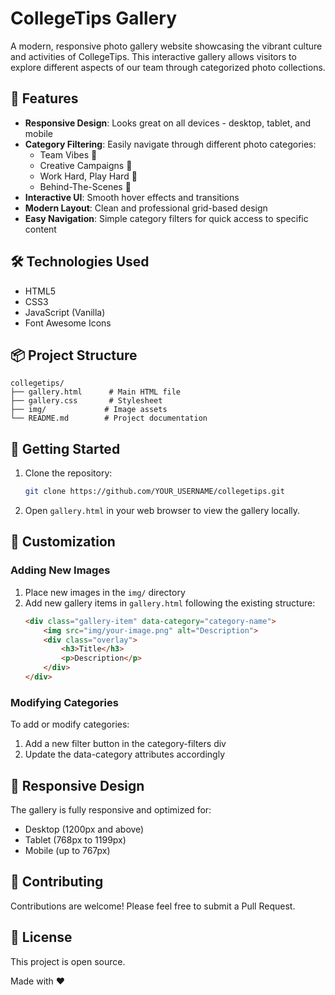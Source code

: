 # CollegeTips Gallery

A modern, responsive photo gallery website showcasing the vibrant culture and activities of CollegeTips. This interactive gallery allows visitors to explore different aspects of our team through categorized photo collections.

## 🌟 Features

- **Responsive Design**: Looks great on all devices - desktop, tablet, and mobile
- **Category Filtering**: Easily navigate through different photo categories:
  - Team Vibes 🤝
  - Creative Campaigns 🎨
  - Work Hard, Play Hard 🥳
  - Behind-The-Scenes 🎥
- **Interactive UI**: Smooth hover effects and transitions
- **Modern Layout**: Clean and professional grid-based design
- **Easy Navigation**: Simple category filters for quick access to specific content

## 🛠️ Technologies Used

- HTML5
- CSS3
- JavaScript (Vanilla)
- Font Awesome Icons

## 📦 Project Structure

```
collegetips/
├── gallery.html      # Main HTML file
├── gallery.css       # Stylesheet
├── img/             # Image assets
└── README.md        # Project documentation
```

## 🚀 Getting Started

1. Clone the repository:
   ```bash
   git clone https://github.com/YOUR_USERNAME/collegetips.git
   ```

2. Open `gallery.html` in your web browser to view the gallery locally.

## 🎨 Customization

### Adding New Images
1. Place new images in the `img/` directory
2. Add new gallery items in `gallery.html` following the existing structure:
   ```html
   <div class="gallery-item" data-category="category-name">
       <img src="img/your-image.png" alt="Description">
       <div class="overlay">
           <h3>Title</h3>
           <p>Description</p>
       </div>
   </div>
   ```

### Modifying Categories
To add or modify categories:
1. Add a new filter button in the category-filters div
2. Update the data-category attributes accordingly

## 📱 Responsive Design

The gallery is fully responsive and optimized for:
- Desktop (1200px and above)
- Tablet (768px to 1199px)
- Mobile (up to 767px)

## 🤝 Contributing

Contributions are welcome! Please feel free to submit a Pull Request.

## 📄 License

This project is open source.

Made with ❤️
